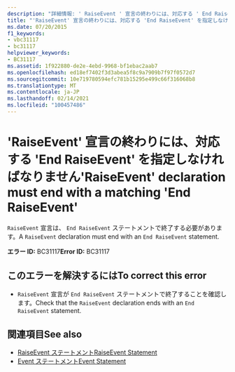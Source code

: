 ```yaml
---
description: "詳細情報: ' RaiseEvent ' 宣言の終わりには、対応する ' End RaiseEvent ' を指定しなければなりません"
title: "'RaiseEvent' 宣言の終わりには、対応する 'End RaiseEvent' を指定しなければなりません"
ms.date: 07/20/2015
f1_keywords:
- vbc31117
- bc31117
helpviewer_keywords:
- BC31117
ms.assetid: 1f922880-de2e-4ebd-9968-bf1ebac2aab7
ms.openlocfilehash: ed18ef7402f3d3abea5f8c9a7909b7f97f0572d7
ms.sourcegitcommit: 10e719780594efc781b15295e499c66f316068b8
ms.translationtype: MT
ms.contentlocale: ja-JP
ms.lasthandoff: 02/14/2021
ms.locfileid: "100457486"
---
```

# <a name="raiseevent-declaration-must-end-with-a-matching-end-raiseevent"></a><span data-ttu-id="74f8e-103">'RaiseEvent' 宣言の終わりには、対応する 'End RaiseEvent' を指定しなければなりません</span><span class="sxs-lookup"><span data-stu-id="74f8e-103">'RaiseEvent' declaration must end with a matching 'End RaiseEvent'</span></span>

<span data-ttu-id="74f8e-104">`RaiseEvent` 宣言は、 `End RaiseEvent` ステートメントで終了する必要があります。</span><span class="sxs-lookup"><span data-stu-id="74f8e-104">A `RaiseEvent` declaration must end with an `End RaiseEvent` statement.</span></span>  
  
 <span data-ttu-id="74f8e-105">**エラー ID:** BC31117</span><span class="sxs-lookup"><span data-stu-id="74f8e-105">**Error ID:** BC31117</span></span>  
  
## <a name="to-correct-this-error"></a><span data-ttu-id="74f8e-106">このエラーを解決するには</span><span class="sxs-lookup"><span data-stu-id="74f8e-106">To correct this error</span></span>  
  
- <span data-ttu-id="74f8e-107">`RaiseEvent` 宣言が `End RaiseEvent` ステートメントで終了することを確認します。</span><span class="sxs-lookup"><span data-stu-id="74f8e-107">Check that the `RaiseEvent` declaration ends with an `End RaiseEvent` statement.</span></span>  
  
## <a name="see-also"></a><span data-ttu-id="74f8e-108">関連項目</span><span class="sxs-lookup"><span data-stu-id="74f8e-108">See also</span></span>

- [<span data-ttu-id="74f8e-109">RaiseEvent ステートメント</span><span class="sxs-lookup"><span data-stu-id="74f8e-109">RaiseEvent Statement</span></span>](../language-reference/statements/raiseevent-statement.md)
- [<span data-ttu-id="74f8e-110">Event ステートメント</span><span class="sxs-lookup"><span data-stu-id="74f8e-110">Event Statement</span></span>](../language-reference/statements/event-statement.md)
